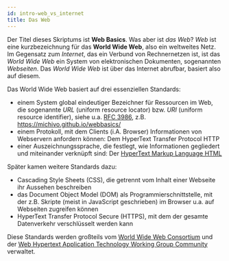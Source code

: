 ```yaml
---
id: intro-web_vs_internet
title: Das Web
---
```


Der Titel dieses Skriptums ist **Web Basics**. Was aber ist *das Web*? *Web* ist eine kurzbezeichnung für
das **World Wide Web**, also ein weltweites Netz. Im Gegensatz zum *Internet*, das ein Verbund von
Rechnernetzen ist, ist das *World Wide Web* ein System von elektronischen Dokumenten, sogenannten
*Webseiten*. Das *World Wide Web* ist über das Internet abrufbar, basiert also auf diesem.

Das World Wide Web basiert auf drei essenziellen Standards:
- einem System global eindeutiger Bezeichner für Ressourcen im Web, die sogenannte *URL* (uniform resource locator) 
bzw. *URI* (uniform resource identifier), siehe u.a. [RFC 3986](https://tools.ietf.org/html/rfc3986), 
z.B. https://michivo.github.io/webbasics/
- einem Protokoll, mit dem Clients (i.A. Browser) Informationen von Webservern anfordern können: Dem HyperText 
Transfer Protocol HTTP 
- einer Auszeichnungssprache, die festlegt, wie Informationen gegliedert und miteinander verknüpft sind: Der 
[HyperText Markup Language HTML](https://html.spec.whatwg.org/multipage/)

Später kamen weitere Standards dazu:
- Cascading Style Sheets (CSS), die getrennt vom Inhalt einer Webseite ihr Aussehen beschreiben
- das Document Object Model (DOM) als Programmierschnittstelle, mit der z.B. Skripte (meist in JavaScript geschrieben)
im Browser u.a. auf Webseiten zugreifen können
- HyperText Transfer Protocol Secure (HTTPS), mit dem der gesamte Datenverkehr verschlüsselt werden kann

Diese Standards werden großteils vom [World Wide Web Consortium](https://www.w3.org) und der [Web Hypertext Application Technology Working Group Community](https://whatwg.org/) verwaltet.